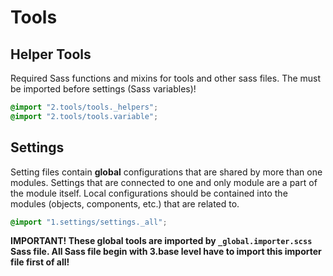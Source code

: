 # Tools

## Helper Tools

Required Sass functions and mixins for tools and other sass files.
The must be imported before settings (Sass variables)!

```scss
@import "2.tools/tools._helpers";
@import "2.tools/tools.variable";
```

## Settings

Setting files contain **global** configurations that are shared by more than
one modules.
Settings that are connected to one and only module are a part of the module
itself.
Local configurations should be contained into the modules (objects,
components, etc.) that are related to.

```scss
@import "1.settings/settings._all";
```

**IMPORTANT! These global tools are imported by `_global.importer.scss` Sass
file. All Sass file begin with 3.base level have to import this importer file
first of all!**
